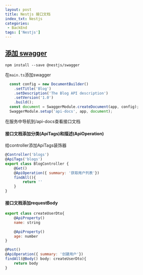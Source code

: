 ```yaml
---
layout: post
title: Nestjs 接口文档
index_txt: Nestjs
categories:
 - BackEnd
tags: ['Nestjs']
---
```


## [添加 swagger](https://docs.nestjs.com/openapi/introduction)
```shell
npm install --save @nestjs/swagger
```
在`main.ts`添加swagger
```js
  const config = new DocumentBuilder()
    .setTitle('Blog')
    .setDescription('The Blog API description')
    .setVersion('1.0')
    .build();
  const document = SwaggerModule.createDocument(app, config);
  SwaggerModule.setup('api-docs', app, document);
```
在服务中导航到/api-docs查看接口文档

#### 接口文档添加分类(ApiTags)和描述(ApiOperation)
给controller添加ApiTags装饰器
```js
@Controller('blogs')
@ApiTags('blogs')
export class BlogController {
	@Get()
	@ApiOperation({ summary: '获取用户列表'})
	findAll(){
		return ''
	}
}
```

#### 接口文档添加requestBody
```js
export class createUserDto{
	@ApiProperty()
	name: string
	
	@ApiProperty()
	age: number
}

@Post()
@ApiOperation({ summary: '创建用户'})
findAll(@Body() body: createUserDto){
	return body
}
```